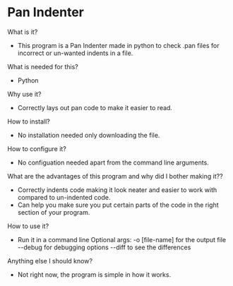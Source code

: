 Pan Indenter
=====================

What is it?
* This program is a  Pan Indenter made in python to check .pan files for incorrect or un-wanted indents in a file.

What is needed for this?
* Python

Why use it?
* Correctly lays out pan code to make it easier to read.

How to install?
* No installation needed only downloading the file.

How to configure it?
* No configuation needed apart from the command line arguments.

What are the advantages of this program and why did I bother making it??
* Correctly indents code making it look neater and easier to work with compared to un-indented code.
* Can help you make sure you put certain parts of the code in the right section of your program.

How to use it?
* Run it in a command line
Optional args:
-o [file-name] for the output file
--debug for debugging options
--diff to see the differences

Anything else I should know?
* Not right now, the program is simple in how it works.
